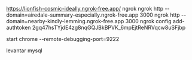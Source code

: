 https://lionfish-cosmic-ideally.ngrok-free.app/
ngrok
ngrok http --domain=airedale-summary-especially.ngrok-free.app 3000
ngrok http --domain=nearby-kindly-lemming.ngrok-free.app 3000
ngrok config add-authtoken 2gq47hsTYjdE4zg8nqGQJBkBPVK_6mpEjtReNRVqcw8uSFjbp

start chrome --remote-debugging-port=9222

levantar mysql